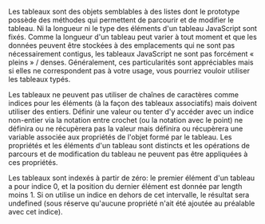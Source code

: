 Les tableaux sont des objets semblables à des listes dont le prototype possède des méthodes qui permettent de parcourir et de modifier le tableau. Ni la longueur ni le type des éléments d'un tableau JavaScript sont fixés. Comme la longueur d'un tableau peut varier à tout moment et que les données peuvent être stockées à des emplacements qui ne sont pas nécessairement contigus, les tableaux JavaScript ne sont pas forcément « pleins » / denses. Généralement, ces particularités sont appréciables mais si elles ne correspondent pas à votre usage, vous pourriez vouloir utiliser les tableaux typés.

Les tableaux ne peuvent pas utiliser de chaînes de caractères comme indices pour les éléments (à la façon des tableaux associatifs) mais doivent utiliser des entiers. Définir une valeur ou tenter d'y accéder avec un indice non-entier via la notation entre crochet (ou la notation avec le point) ne définira ou ne récupèrera pas la valeur mais définira ou récupèrera une variable associée aux propriétés de l'objet formé par le tableau. Les propriétés et les éléments d'un tableau sont distincts et les opérations de parcours et de modification du tableau ne peuvent pas être appliquées à ces propriétés.


Les tableaux sont indexés à partir de zéro: le premier élément d'un tableau a pour indice 0, et la position du dernier élément est donnée par length moins 1. Si on utilise un indice en dehors de cet intervalle, le résultat sera undefined (sous réserve qu'aucune propriété n'ait été ajoutée au préalable avec cet indice).

